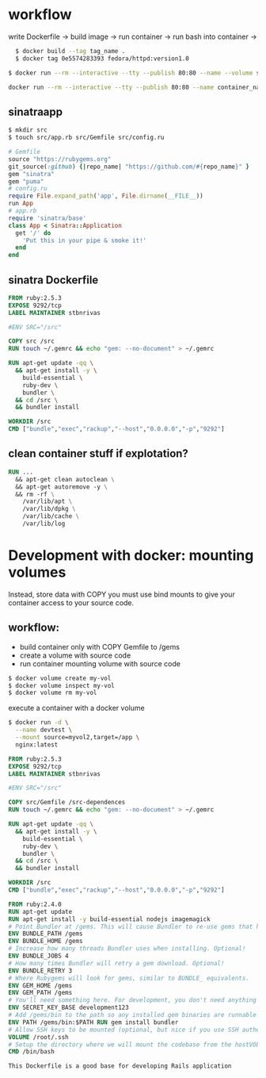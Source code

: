 # workflow

write Dockerfile -> build image -> run container -> run bash into container -> 

```bash
  $ docker build --tag tag_name .
  $ docker tag 0e5574283393 fedora/httpd:version1.0
```
```bash
$ docker run --rm --interactive --tty --publish 80:80 --name --volume source:destination container_name image_name
```
```bash
docker run --rm --interactive --tty --publish 80:80 --name container_name image_name
```

## sinatraapp

```bash
$ mkdir src
$ touch src/app.rb src/Gemfile src/config.ru
```

```ruby
# Gemfile
source "https://rubygems.org"
git_source(:github) {|repo_name| "https://github.com/#{repo_name}" }
gem "sinatra"
gem "puma"
# config.ru
require File.expand_path('app', File.dirname(__FILE__))
run App
# app.rb
require 'sinatra/base'
class App < Sinatra::Application
  get '/' do
    'Put this in your pipe & smoke it!'
  end
end
```


## sinatra Dockerfile

```Dockerfile
FROM ruby:2.5.3
EXPOSE 9292/tcp
LABEL MAINTAINER stbnrivas

#ENV SRC="/src"

COPY src /src
RUN touch ~/.gemrc && echo "gem: --no-document" > ~/.gemrc

RUN apt-get update -qq \
  && apt-get install -y \
    build-essential \
    ruby-dev \
    bundler \
  && cd /src \
  && bundler install

WORKDIR /src
CMD ["bundle","exec","rackup","--host","0.0.0.0","-p","9292"]
```



## clean container stuff if explotation?

```Dockerfile
RUN ...
  && apt-get clean autoclean \
  && apt-get autoremove -y \
  && rm -rf \
    /var/lib/apt \
    /var/lib/dpkg \
    /var/lib/cache \
    /var/lib/log
```

#



# Development with docker: mounting volumes

Instead, store data with COPY you must use bind mounts to give your container access to your source code. 

## workflow:
- build container only with COPY Gemfile to /gems 
- create a volume with source code  
- run container mounting volume with source code


```bash
$ docker volume create my-vol
$ docker volume inspect my-vol
$ docker volume rm my-vol
```

execute a container with a docker volume

```bash
$ docker run -d \
  --name devtest \
  --mount source=myvol2,target=/app \
  nginx:latest
```


```Dockerfile
FROM ruby:2.5.3
EXPOSE 9292/tcp
LABEL MAINTAINER stbnrivas

#ENV SRC="/src"

COPY src/Gemfile /src-dependences
RUN touch ~/.gemrc && echo "gem: --no-document" > ~/.gemrc

RUN apt-get update -qq \
  && apt-get install -y \
    build-essential \
    ruby-dev \
    bundler \
  && cd /src \
  && bundler install

WORKDIR /src
CMD ["bundle","exec","rackup","--host","0.0.0.0","-p","9292"]
```



```Dockerfile
FROM ruby:2.4.0
RUN apt-get update
RUN apt-get install -y build-essential nodejs imagemagick
# Point Bundler at /gems. This will cause Bundler to re-use gems that have already been installed on the gems volume
ENV BUNDLE_PATH /gems
ENV BUNDLE_HOME /gems 
# Increase how many threads Bundler uses when installing. Optional!
ENV BUNDLE_JOBS 4 
# How many times Bundler will retry a gem download. Optional!
ENV BUNDLE_RETRY 3 
# Where Rubygems will look for gems, similar to BUNDLE_ equivalents.
ENV GEM_HOME /gems
ENV GEM_PATH /gems 
# You'll need something here. For development, you don't need anything super secret.
ENV SECRET_KEY_BASE development123 
# Add /gems/bin to the path so any installed gem binaries are runnable from bash.
ENV PATH /gems/bin:$PATH RUN gem install bundler
# Allow SSH keys to be mounted (optional, but nice if you use SSH authentication for git)
VOLUME /root/.ssh 
# Setup the directory where we will mount the codebase from the hostVOLUME /appWORKDIR /app 
CMD /bin/bash

This Dockerfile is a good base for developing Rails application
```